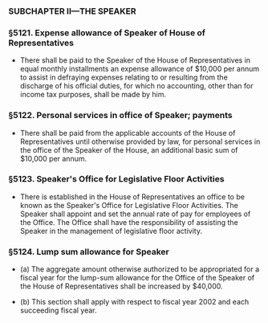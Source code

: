 ### SUBCHAPTER II—THE SPEAKER

### §5121. Expense allowance of Speaker of House of Representatives
* There shall be paid to the Speaker of the House of Representatives in equal monthly installments an expense allowance of $10,000 per annum to assist in defraying expenses relating to or resulting from the discharge of his official duties, for which no accounting, other than for income tax purposes, shall be made by him.

### §5122. Personal services in office of Speaker; payments
* There shall be paid from the applicable accounts of the House of Representatives until otherwise provided by law, for personal services in the office of the Speaker of the House, an additional basic sum of $10,000 per annum.

### §5123. Speaker's Office for Legislative Floor Activities
* There is established in the House of Representatives an office to be known as the Speaker's Office for Legislative Floor Activities. The Speaker shall appoint and set the annual rate of pay for employees of the Office. The Office shall have the responsibility of assisting the Speaker in the management of legislative floor activity.

### §5124. Lump sum allowance for Speaker
* (a) The aggregate amount otherwise authorized to be appropriated for a fiscal year for the lump-sum allowance for the Office of the Speaker of the House of Representatives shall be increased by $40,000.

* (b) This section shall apply with respect to fiscal year 2002 and each succeeding fiscal year.